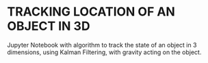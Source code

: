 # TRACKING LOCATION OF AN OBJECT IN 3D
Jupyter Notebook with algorithm to track the state of an object in 3 dimensions, using Kalman Filtering, with gravity acting on the object.  
